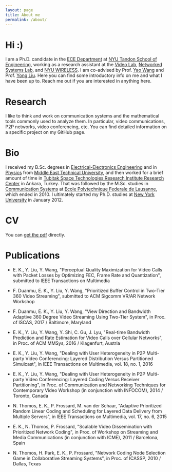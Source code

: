 ```yaml
---
layout: page
title: About me
permalink: /about/
---
```


# Hi :)

I am a Ph.D. candidate in the [ECE Department](http://engineering.nyu.edu/academics/departments/electrical) at [NYU Tandon School of Engineering](http://engineering.nyu.edu/), working as a research assistant at the [Video Lab](http://vision.poly.edu/), [Networked Systems Lab](http://wan.poly.edu/), and [NYU WIRELESS](http://wireless.engineering.nyu.edu). I am co-advised by Prof. [Yao Wang](http://eeweb.poly.edu/~yao/) and Prof. [Yong Liu](http://eeweb.poly.edu/~yongliu/). Here you can find some introductory info on me and what I have been up to. Reach me out if you are interested in anything here.

# Research

I like to think and work on communication systems and the mathematical tools commonly used to analyze them. In particular, video communications, P2P networks, video conferencing, etc. You can find detailed information on a specific project on my GitHub page.

# Bio

I received my B.Sc. degrees in [Electrical-Electronics Engineering](https://eee2.metu.edu.tr) and in [Physics](http://www.physics.metu.edu.tr) from [Middle East Technical University](http://www.metu.edu.tr), and then worked for a brief amount of time in [Tubitak Space Technologies Research Institute Research Center](http://uzay.tubitak.gov.tr/en) in Ankara, Turkey. That was followed by the M.Sc. studies in [Communication Systems](http://ic.epfl.ch/en) at [Ecole Polytechnique Federale de Lausanne](http://www.epfl.ch/), which ended in 2010. I ultimately started my Ph.D. studies at [New York University](http://www.nyu.edu/) in January 2012.

# CV

You can [get the pdf](/assets/Eymen_Kurdoglu.pdf) directly.

# Publications

* E. K., Y. Liu, Y. Wang, "Perceptual Quality Maximization for Video Calls with Packet Losses by Optimizing FEC, Frame Rate and Quantization", submitted to IEEE Transactions on Multimedia

* F. Duanmu, E. K., Y. Liu, Y. Wang, "Prioritized Buffer Control in Two-Tier 360 Video Streaming", submitted to ACM Sigcomm VR/AR Network Workshop 

* F. Duanmu, E. K., Y. Liu, Y. Wang, "View Direction and Bandwidth Adaptive 360 Degree Video Streaming Using Two-Tier System", in Proc. of ISCAS, 2017 / Baltimore, Maryland 

* E. K., Y. Liu, Y. Wang, Y. Shi, C. Gu, J. Lyu, "Real-time Bandwidth Prediction and Rate Estimation for Video Calls over Cellular Networks", in Proc. of ACM MMSys, 2016 / Klagenfurt, Austria

* E. K., Y. Liu, Y. Wang, "Dealing with User Heterogeneity in P2P Multi-party Video Conferencing: Layered Distribution Versus Partitioned Simulcast", in IEEE Transactions on Multimedia, vol. 18, no. 1, 2016

* E. K., Y. Liu, Y. Wang, "Dealing with User Heterogeneity in P2P Multi-party Video Conferencing: Layered Coding Versus Receiver Partitioning", in Proc. of Communication and Networking Techniques for Contemporary Video Workshop (in conjunction with INFOCOM), 2014 / Toronto, Canada

* N. Thomos, E. K., P. Frossard, M. van der Schaar, "Adaptive Prioritized Random Linear Coding and Scheduling for Layered Data Delivery from Multiple Servers", in IEEE Transactions on Multimedia, vol. 17, no. 6, 2015

* E. K., N. Thomos, P. Frossard, "Scalable Video Dissemination with Prioritized Network Coding", in Proc. of Workshop on Streaming and Media Communications (in conjunction with ICME), 2011 / Barcelona, Spain

* N. Thomos, H. Park, E. K., P. Frossard, "Network Coding Node Selection Game in Collaborative Streaming Systems", in Proc. of ICASSP, 2010 / Dallas, Texas
